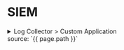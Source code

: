 # SIEM

<details>
<summary>Log Collector > Custom Application</summary>
<div markdown="1">
![image](/assets/images/blog_LogC.png)



## Log Collector > Custom Application
# 응용프로그램 로그 분석 - Postfix

[![you01](/assets/images/you01.png)](https://youtu.be/YmWLsadlIdM)
<!-- {%include video.html id="9YtI-plPXm8"%} -->

PLURA V5는 응용프로그램에 대한 로그를 업로드 설정을 이용하여 수집할 수 있습니다.

> 1. 응용프로그램 원본 로그 업로드를 위해서는 관리>목록>응용프로그램 태그를 등록해주어야 합니다.
>
> 2. 수집할 경로를 파악하고 있어야 합니다.

응용프로그램 로그 업로드 설정하기[1] : <http://blog.plura.io/?p=17653>

**응용프로그램 로그는 "LogStash"를 이용하여 컬럼을 분리할 수 있습니다.**

Logstash는 다양한 소스로부터 데이터를 수집하고 곧바로 전환하여 원하는 대상에 전송할 수 있도록 하는 경량의 오픈 소스 서버츨 데이터 처리 파이프라인입니다.

Logstash를 사용하면 시스템 로그, 웹 사이트 로그, 애플리케이션 서버 로그 등 다양한 데이터를 원본에서 비정형 데이터를 쉽게 수집할 수 있습니다.[2]

</div>
</details>
source: `{{ page.path }}`
